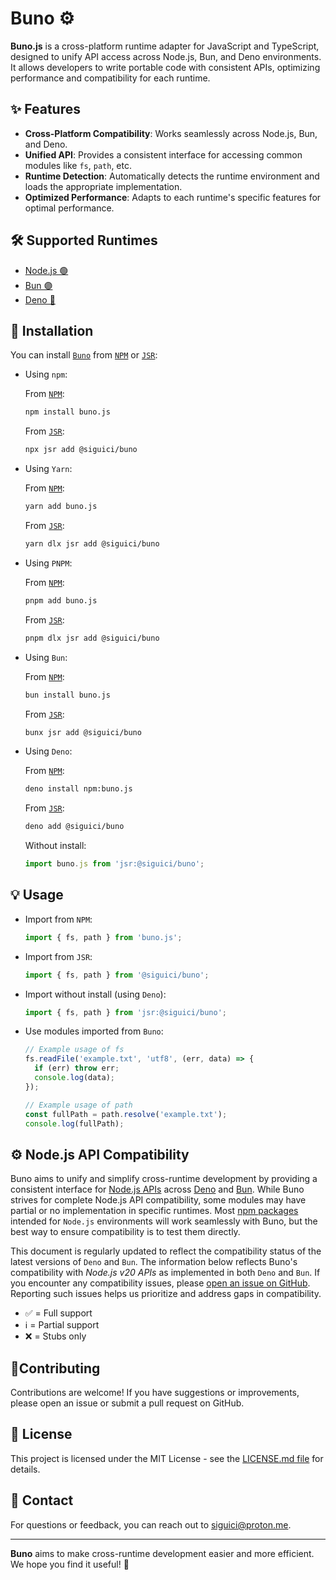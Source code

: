 # Buno ⚙️

**Buno.js** is a cross-platform runtime adapter for JavaScript and TypeScript,
designed to unify API access across Node.js, Bun, and Deno environments.
It allows developers to write portable code with consistent APIs,
optimizing performance and compatibility for each runtime.

## ✨ Features

- **Cross-Platform Compatibility**: Works seamlessly across Node.js, Bun, and Deno.
- **Unified API**: Provides a consistent interface for accessing common modules
  like `fs`, `path`, etc.
- **Runtime Detection**: Automatically detects the runtime environment
  and loads the appropriate implementation.
- **Optimized Performance**: Adapts to each runtime's specific features
  for optimal performance.

## 🛠️ Supported Runtimes

- [Node.js 🟢](https://nodejs.org/)
- [Bun 🟣](https://bun.sh/)
- [Deno 🔵](https://deno.com/)

## 🚀 Installation

You can install [`Buno`](https://github.com/siguici/buno)
from [`NPM`](https://npmjs.com/package/buno.js) or [`JSR`](https://jsr.io/@siguici/buno):

- Using `npm`:

  From [`NPM`](https://npmjs.com/package/buno.js):

  ```bash
  npm install buno.js
  ```

  From [`JSR`](https://jsr.io/@siguici/buno):

  ```bash
  npx jsr add @siguici/buno
  ```

- Using `Yarn`:

  From [`NPM`](https://npmjs.com/package/buno.js):

  ```bash
  yarn add buno.js
  ```

  From [`JSR`](https://jsr.io/@siguici/buno):

  ```bash
  yarn dlx jsr add @siguici/buno
  ```

- Using `PNPM`:

  From [`NPM`](https://npmjs.com/package/buno.js):

  ```bash
  pnpm add buno.js
  ```

  From [`JSR`](https://jsr.io/@siguici/buno):

  ```bash
  pnpm dlx jsr add @siguici/buno
  ```

- Using `Bun`:

  From [`NPM`](https://npmjs.com/package/buno.js):

  ```bash
  bun install buno.js
  ```

  From [`JSR`](https://jsr.io/@siguici/buno):

  ```bash
  bunx jsr add @siguici/buno
  ```

- Using `Deno`:

  From [`NPM`](https://npmjs.com/package/buno.js):

  ```bash
  deno install npm:buno.js
  ```

  From [`JSR`](https://jsr.io/@siguici/buno):

  ```bash
  deno add @siguici/buno
  ```

  Without install:

  ```typescript
  import buno.js from 'jsr:@siguici/buno';
  ```

## 💡 Usage

- Import from `NPM`:

  ```javascript
  import { fs, path } from 'buno.js';
  ```

- Import from `JSR`:

  ```javascript
  import { fs, path } from '@siguici/buno';
  ```

- Import without install (using `Deno`):

  ```javascript
  import { fs, path } from 'jsr:@siguici/buno';
  ```

- Use modules imported from `Buno`:

  ```typescript
  // Example usage of fs
  fs.readFile('example.txt', 'utf8', (err, data) => {
    if (err) throw err;
    console.log(data);
  });

  // Example usage of path
  const fullPath = path.resolve('example.txt');
  console.log(fullPath);
  ```

## ⚙️  Node.js API Compatibility

Buno aims to unify and simplify cross-runtime development
by providing a consistent interface for [Node.js APIs](https://nodejs.org/api/)
across [Deno](https://deno.com/) and [Bun](https://bun.sh/).
While Buno strives for complete Node.js API compatibility,
some modules may have partial or no implementation in specific runtimes.
Most [npm packages](https://www.npmjs.com/) intended for `Node.js` environments
will work seamlessly with Buno, but the best way to ensure compatibility is
to test them directly.

This document is regularly updated to reflect the compatibility status
of the latest versions of `Deno` and `Bun`.
The information below reflects Buno's compatibility with _Node.js v20 APIs_
as implemented in both `Deno` and `Bun`. If you encounter any compatibility issues,
please [open an issue on GitHub](https://github.com/siguici/buno/issues/new/choose).
Reporting such issues helps us prioritize and address gaps in compatibility.

- ✅ = Full support
- ℹ️ = Partial support
- ❌ = Stubs only

## 🤝Contributing

Contributions are welcome! If you have suggestions or improvements,
please open an issue or submit a pull request on GitHub.

## 📜 License

This project is licensed under the MIT License -
see the [LICENSE.md file](./LICENSE.md) for details.

## 🔗 Contact

For questions or feedback, you can reach out to [siguici@proton.me](mailto:siguici@proton.me).

---

**Buno** aims to make cross-runtime development easier and more efficient.
We hope you find it useful! 🎉
